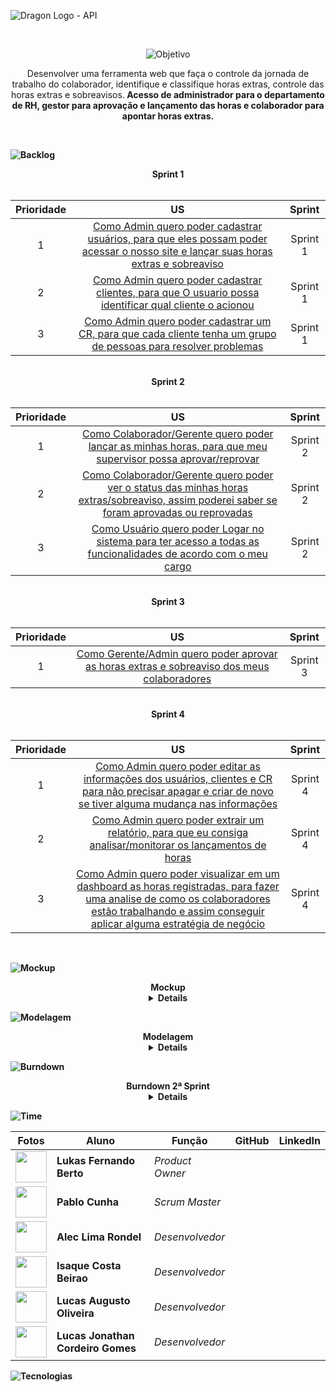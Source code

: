 
![Dragon Logo - API](https://github.com/dragonfatec/Projeto-web/assets/94874696/5eb88b18-ae1f-4093-b75b-593e82f9521c)


<br>
<div align="center">

![Objetivo](https://github.com/dragonfatec/Projeto-web/assets/94874696/12a1923f-ad28-4d14-86b6-f9264330c0b0)

Desenvolver uma ferramenta web que faça o controle da jornada de trabalho do colaborador, identifique e classifique horas extras, controle das horas extras e sobreavisos.<b>
Acesso de administrador para o departamento de RH, gestor para aprovação e lançamento das horas e colaborador para apontar horas extras.<b>

</div>
</br>


![Backlog](https://github.com/dragonfatec/Projeto-web/assets/94874696/038072e3-d06f-4b44-b0b5-45d83e41e8e5)

<div align="center"> Sprint 1 </div>
<br>
<div align="center">

| Prioridade | US | Sprint |
| :-: | :----------: | :---: |
| 1 | <a href="https://dragonprojetos.atlassian.net/browse/DA-2"> Como Admin quero poder cadastrar usuários, para que eles possam poder acessar o nosso site e lançar suas horas extras e sobreaviso </a> | Sprint 1 |
| 2 | <a href="https://dragonprojetos.atlassian.net/browse/DA-3"> Como Admin quero poder cadastrar clientes, para que O usuario possa identificar qual cliente o acionou </a> | Sprint 1 |
| 3 | <a href="https://dragonprojetos.atlassian.net/browse/DA-7"> Como Admin quero poder cadastrar um CR, para que cada cliente tenha um grupo de pessoas para resolver problemas </a> | Sprint 1 |

</div>
</br>

<div align="center"> Sprint 2 </div>
<br>
<div align="center">

| Prioridade | US | Sprint |
| :-: | :----------: | :---: |
| 1 | <a href="https://dragonprojetos.atlassian.net/browse/DA-17"> Como Colaborador/Gerente quero poder lançar as minhas horas, para que meu supervisor possa aprovar/reprovar </a> | Sprint 2 |
| 2 | <a href="https://dragonprojetos.atlassian.net/browse/DA-18"> Como Colaborador/Gerente quero poder ver o status das minhas horas extras/sobreaviso, assim poderei saber se foram aprovadas ou reprovadas </a> | Sprint 2 |
| 3 | <a href="https://dragonprojetos.atlassian.net/browse/DA-24"> Como Usuário quero poder Logar no sistema para ter acesso a todas as funcionalidades de acordo com o meu cargo </a> | Sprint 2 |

</div>
</br>

<div align="center"> Sprint 3 </div>
<br>
<div align="center">

| Prioridade | US | Sprint |
| :-: | :----------: | :---: |
| 1 | <a href="https://dragonprojetos.atlassian.net/browse/DA-30"> Como Gerente/Admin quero poder aprovar as horas extras e sobreaviso dos meus colaboradores </a> | Sprint 3 |

</div>
</br>

<div align="center"> Sprint 4 </div>
<br>
<div align="center">

| Prioridade | US | Sprint |
| :-: | :----------: | :---: |
| 1 | <a href="https://dragonprojetos.atlassian.net/browse/DA-32"> Como Admin quero poder editar as informações dos usuários, clientes e CR para não precisar apagar e criar de novo se tiver alguma mudança nas informações </a> | Sprint 4 |
| 2 | <a href="https://dragonprojetos.atlassian.net/browse/DA-50"> Como Admin quero poder extrair um relatório, para que eu consiga analisar/monitorar os lançamentos de horas </a> | Sprint 4 |
| 3 | <a href="https://dragonprojetos.atlassian.net/browse/DA-38"> Como Admin quero poder visualizar em um dashboard as horas registradas, para fazer uma analise de como os colaboradores estão trabalhando e assim conseguir aplicar alguma estratégia de negócio </a> | Sprint 4 |

</div>
</br>


![Mockup](https://github.com/dragonfatec/Projeto-web/assets/94874696/7ab90f1c-7cb0-42a8-9f45-41d55c9f3671)
<div align="center"> Mockup </div>
<details align="center">
 
 ![2023-10-03-22-48-40](https://github.com/dragonfatec/Projeto-web/assets/94874696/78bfbdb7-6a59-4ebf-8093-bcbd70001a35)

</details>

![Modelagem](https://github.com/dragonfatec/Projeto-web/assets/94874696/df8a6570-7ddc-4a6a-8568-8a24d873641d)
<div align="center"> Modelagem </div>
<details align="center">
 
![image](https://github.com/dragonfatec/Projeto-web/assets/107444159/63630370-4875-4d81-932c-e9126994a1b0)

</details>


![Burndown](https://github.com/dragonfatec/Projeto-web/assets/94874696/b70c8569-461d-40ef-93ed-637de1f103df)
<div align="center"> Burndown 2ª Sprint </div>
<details align="center">

 ![burndown](https://github.com/dragonfatec/Projeto-web/assets/111435624/0a3e8c4b-8ca6-404b-b924-67e0af0a52ae)

</details>

![Time](https://github.com/dragonfatec/Projeto-web/assets/94874696/dadcade6-8f3e-438f-ac79-124877cbeba6)

<div align="center">
 <table>
 <thead>
 <tr>
 <th>Fotos</th>
 <th>Aluno</th>
 <th>Função</th>
 <th>GitHub</th>
 <th>LinkedIn</th>
 </tr>
 </thead>
 <tbody>
 <tr>
 <td><img src="https://avatars.githubusercontent.com/u/94874696?v=4" width="50" height="50"></td>
 <td><strong>Lukas Fernando Berto</strong></td>
 <td><em>Product Owner</em></td>
 <td><a href="https://github.com/LukasFernando"><img src="https://camo.githubusercontent.com/34f11e6964319f34c6c7153d65d7e5a9df4ba3ab0f7ea9a97a1db25c885f1c47/68747470733a2f2f6269742e6c792f336639586f3050" alt="" data-canonical-src="https://bit.ly/3f9Xo0P" style="max-width: 100%;"></a></td>
 <td><a href="https://www.linkedin.com/in/lukas-fernando/" rel="nofollow"><img src="https://camo.githubusercontent.com/e804cb8a525c57bff5e5d5d978558cd7497b03c08c7734a1bf6eb9ac7e6b6909/68747470733a2f2f6269742e6c792f3250315a6f674d" alt="" data-canonical-src="https://bit.ly/2P1ZogM" style="max-width: 100%;"></a></td>
 </tr>

 <tr>
 <td><img src="https://avatars.githubusercontent.com/u/111435624?v=4" width="50" height="50"></td>
 <td><strong>Pablo Cunha</strong></td>
 <td><em>Scrum Master</em></td>
 <td><a href="https://github.com/pabloo-cunha"><img src="https://camo.githubusercontent.com/34f11e6964319f34c6c7153d65d7e5a9df4ba3ab0f7ea9a97a1db25c885f1c47/68747470733a2f2f6269742e6c792f336639586f3050" alt="" data-canonical-src="https://bit.ly/3f9Xo0P" style="max-width: 100%;"></a></td>
 <td><a href="https://www.linkedin.com/in/pabloo-cunha/" rel="nofollow"><img src="https://camo.githubusercontent.com/e804cb8a525c57bff5e5d5d978558cd7497b03c08c7734a1bf6eb9ac7e6b6909/68747470733a2f2f6269742e6c792f3250315a6f674d" alt="" data-canonical-src="https://bit.ly/2P1ZogM" style="max-width: 100%;"></a></td>
 </tr>

 <tr>
 <td><img src="https://avatars.githubusercontent.com/u/43094055?v=4" width="50" height="50"></td>
 <td><strong>Alec Lima Rondel</strong></td>
 <td><em>Desenvolvedor</em></td>
 <td><a href="https://github.com/aleclr"><img src="https://camo.githubusercontent.com/34f11e6964319f34c6c7153d65d7e5a9df4ba3ab0f7ea9a97a1db25c885f1c47/68747470733a2f2f6269742e6c792f336639586f3050" alt="" data-canonical-src="https://bit.ly/3f9Xo0P" style="max-width: 100%;"></a></td>
 <td><a href="https://www.linkedin.com/in/alecrondel/" rel="nofollow"><img src="https://camo.githubusercontent.com/e804cb8a525c57bff5e5d5d978558cd7497b03c08c7734a1bf6eb9ac7e6b6909/68747470733a2f2f6269742e6c792f3250315a6f674d" alt="" data-canonical-src="https://bit.ly/2P1ZogM" style="max-width: 100%;"></a></td>
 </tr>
 
<tr>
 <td><img src="https://avatars.githubusercontent.com/u/71735146?v=4" width="50" height="50"></td>
 <td><strong>Isaque Costa Beirao</strong></td>
 <td><em>Desenvolvedor</em></td>
 <td><a href="http://github.com/isaquebeirao"><img src="https://camo.githubusercontent.com/34f11e6964319f34c6c7153d65d7e5a9df4ba3ab0f7ea9a97a1db25c885f1c47/68747470733a2f2f6269742e6c792f336639586f3050" alt="" data-canonical-src="https://bit.ly/3f9Xo0P" style="max-width: 100%;"></a></td>
 <td><a href="http://www.linkedin.com/in/isaquebeirao" rel="nofollow"><img src="https://camo.githubusercontent.com/e804cb8a525c57bff5e5d5d978558cd7497b03c08c7734a1bf6eb9ac7e6b6909/68747470733a2f2f6269742e6c792f3250315a6f674d" alt="" data-canonical-src="https://bit.ly/2P1ZogM" style="max-width: 100%;"></a></td>
</tr>

 <tr>
 <td><img src="https://avatars.githubusercontent.com/u/107444159?v=4" width="50" height="50"></td>
 <td><strong>Lucas Augusto Oliveira</strong></td>
 <td><em>Desenvolvedor</em></td>
 <td><a href="https://github.com/LucasOliveira321"><img src="https://camo.githubusercontent.com/34f11e6964319f34c6c7153d65d7e5a9df4ba3ab0f7ea9a97a1db25c885f1c47/68747470733a2f2f6269742e6c792f336639586f3050" alt="" data-canonical-src="https://bit.ly/3f9Xo0P" style="max-width: 100%;"></a></td>
 <td><a href="https://www.linkedin.com/in/lucas-oliveira-1a1275108/" rel="nofollow"><img src="https://camo.githubusercontent.com/e804cb8a525c57bff5e5d5d978558cd7497b03c08c7734a1bf6eb9ac7e6b6909/68747470733a2f2f6269742e6c792f3250315a6f674d" alt="" data-canonical-src="https://bit.ly/2P1ZogM" style="max-width: 100%;"></a></td>
 </tr>
 
 <tr>
 <td><img src="https://avatars.githubusercontent.com/u/111617449?v=4" width="50" height="50"></td>
 <td><strong>Lucas Jonathan Cordeiro Gomes</strong></td>
 <td><em>Desenvolvedor</em></td>
 <td><a href="https://github.com/lucasjonathangomes"><img src="https://camo.githubusercontent.com/34f11e6964319f34c6c7153d65d7e5a9df4ba3ab0f7ea9a97a1db25c885f1c47/68747470733a2f2f6269742e6c792f336639586f3050" alt="" data-canonical-src="https://bit.ly/3f9Xo0P" style="max-width: 100%;"></a></td>
 <td><a href="https://www.linkedin.com/in/lucasjonathancordeirogomes/" rel="nofollow"><img src="https://camo.githubusercontent.com/e804cb8a525c57bff5e5d5d978558cd7497b03c08c7734a1bf6eb9ac7e6b6909/68747470733a2f2f6269742e6c792f3250315a6f674d" alt="" data-canonical-src="https://bit.ly/2P1ZogM" style="max-width: 100%;"></a></td>
 </tr>
 </tbody>
 </table>
</div>


![Tecnologias](https://github.com/dragonfatec/Projeto-web/assets/94874696/c147ce74-fc1a-41d8-b536-5dcf25e70ad4)

